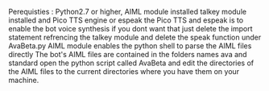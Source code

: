 Perequisties : Python2.7 or higher, AIML module installed talkey module installed and Pico TTS engine or espeak 
the Pico TTS and espeak is to enable the bot voice synthesis
if you dont want that just delete the import statement refrencing the talkey module and delete the speak function under AvaBeta.py
AIML module enables the python shell to parse the AIML files directly
The bot's AIML files are contained in the folders names ava and standard
open the python script called AvaBeta and edit the directories of the AIML files to the current directories where you have them on your machine.
